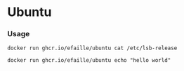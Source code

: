 # Ubuntu

### Usage

```
docker run ghcr.io/efaille/ubuntu cat /etc/lsb-release
```

```
docker run ghcr.io/efaille/ubuntu echo "hello world"
```

